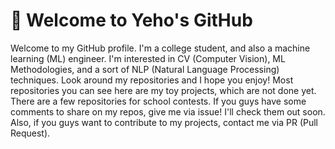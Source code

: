 # 👋 Welcome to Yeho's GitHub
Welcome to my GitHub profile. I'm a college student, and also a machine learning (ML) engineer. I'm interested in CV (Computer Vision), ML Methodologies, and a sort of NLP (Natural Language Processing) techniques. Look around my repositories and I hope you enjoy!
Most repositories you can see here are my toy projects, which are not done yet. There are a few repositories for school contests. If you guys have some comments to share on my repos, give me via issue! I'll check them out soon. Also, if you guys want to contribute to my projects, contact me via PR (Pull Request). 
